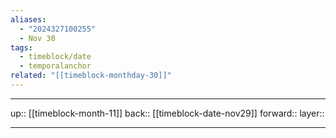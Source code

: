 ```yaml
---
aliases:
  - "2024327100255"
  - Nov 30
tags:
  - timeblock/date
  - temporalanchor
related: "[[timeblock-monthday-30]]"
---
```




***

up:: [[timeblock-month-11]]
back:: [[timeblock-date-nov29]]
forward:: 
layer:: 

***
